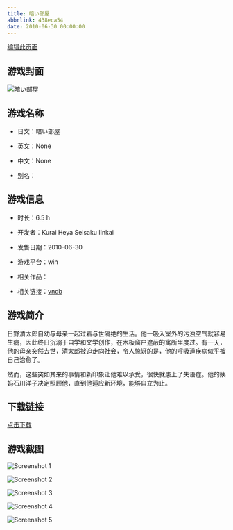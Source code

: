 ```yaml
---
title: 暗い部屋
abbrlink: 438eca54
date: 2010-06-30 00:00:00
---
```

[编辑此页面](https://github.com/ACG-3/ADV3-source/blob/main/source/_posts/%E6%9A%97%E3%81%84%E9%83%A8%E5%B1%8B.md)

## 游戏封面

![暗い部屋](https://pan.timero.xyz/d/onedrive/img_lib_001/%E6%9A%97%E3%81%84%E9%83%A8%E5%B1%8B_cover.avif)


## 游戏名称

- 日文：暗い部屋
- 英文：None
- 中文：None

- 别名：


## 游戏信息

- 时长：6.5 h
- 开发者：Kurai Heya Seisaku Iinkai
- 发售日期：2010-06-30
- 游戏平台：win
- 相关作品：

- 相关链接：[vndb](https://vndb.org/v4703)


## 游戏简介

日野清太郎自幼与母亲一起过着与世隔绝的生活。他一吸入室外的污浊空气就容易生病，因此终日沉溺于自学和文学创作，在木板窗户遮蔽的寓所里度过。有一天，他的母亲突然去世，清太郎被迫走向社会，令人惊讶的是，他的呼吸道疾病似乎被自己治愈了。

然而，这些突如其来的事情和新印象让他难以承受，很快就患上了失语症。他的姨妈石川洋子决定照顾他，直到他适应新环境，能够自立为止。


## 下载链接

[点击下载](https://pan.timero.xyz/onedrive/adv_lib_001/%E6%9A%97%E3%81%84%E9%83%A8%E5%B1%8B)


## 游戏截图


![Screenshot 1](https://pan.timero.xyz/d/onedrive/img_lib_001/%E6%9A%97%E3%81%84%E9%83%A8%E5%B1%8B_Screenshot_1.avif)

![Screenshot 2](https://pan.timero.xyz/d/onedrive/img_lib_001/%E6%9A%97%E3%81%84%E9%83%A8%E5%B1%8B_Screenshot_2.avif)

![Screenshot 3](https://pan.timero.xyz/d/onedrive/img_lib_001/%E6%9A%97%E3%81%84%E9%83%A8%E5%B1%8B_Screenshot_3.avif)

![Screenshot 4](https://pan.timero.xyz/d/onedrive/img_lib_001/%E6%9A%97%E3%81%84%E9%83%A8%E5%B1%8B_Screenshot_4.avif)

![Screenshot 5](https://pan.timero.xyz/d/onedrive/img_lib_001/%E6%9A%97%E3%81%84%E9%83%A8%E5%B1%8B_Screenshot_5.avif)

